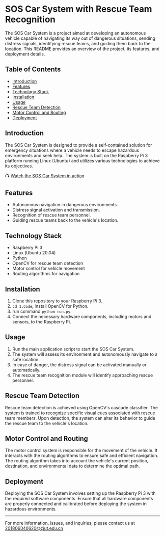 # SOS Car System with Rescue Team Recognition

The SOS Car System is a project aimed at developing an autonomous vehicle capable of navigating its way out of dangerous situations, sending distress signals, identifying rescue teams, and guiding them back to the location. This README provides an overview of the project, its features, and deployment details.

## Table of Contents

- [Introduction](#introduction)
- [Features](#features)
- [Technology Stack](#technology-stack)
- [Installation](#installation)
- [Usage](#usage)
- [Rescue Team Detection](#rescue-team-detection)
- [Motor Control and Routing](#motor-control-and-routing)
- [Deployment](#deployment)

## Introduction

The SOS Car System is designed to provide a self-contained solution for emergency situations where a vehicle needs to escape hazardous environments and seek help. The system is built on the Raspberry Pi 3 platform running Linux (Ubuntu) and utilizes various technologies to achieve its objectives.

:tv: [Watch the SOS Car System in action](https://youtu.be/3ZVTaL1G0AA)

## Features

- Autonomous navigation in dangerous environments.
- Distress signal activation and transmission.
- Recognition of rescue team personnel.
- Guiding rescue teams back to the vehicle's location.

## Technology Stack

- Raspberry Pi 3
- Linux (Ubuntu 20.04)
- Python
- OpenCV for rescue team detection
- Motor control for vehicle movement
- Routing algorithms for navigation

## Installation

1. Clone this repository to your Raspberry Pi 3.
2. `cd 1.Code`, Install OpenCV for Python.
3. run command `python run.py`.
4. Connect the necessary hardware components, including motors and sensors, to the Raspberry Pi.

## Usage

1. Run the main application script to start the SOS Car System.
2. The system will assess its environment and autonomously navigate to a safe location.
3. In case of danger, the distress signal can be activated manually or automatically.
4. The rescue team recognition module will identify approaching rescue personnel.

## Rescue Team Detection

Rescue team detection is achieved using OpenCV's cascade classifier. The system is trained to recognize specific visual cues associated with rescue team members. Upon detection, the system can alter its behavior to guide the rescue team to the vehicle's location.

## Motor Control and Routing

The motor control system is responsible for the movement of the vehicle. It interacts with the routing algorithms to ensure safe and efficient navigation. The routing algorithm takes into account the vehicle's current position, destination, and environmental data to determine the optimal path.

## Deployment

Deploying the SOS Car System involves setting up the Raspberry Pi 3 with the required software components. Ensure that all hardware components are properly connected and calibrated before deploying the system in hazardous environments.

---

For more information, issues, and inquiries, please contact us at 201806040620@zjut.edu.cn